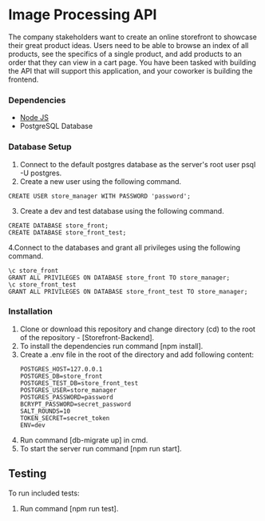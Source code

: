 # Image Processing API
The company stakeholders want to create an online storefront to showcase their great product ideas. Users need to be able to browse an index of all products, see the specifics of a single product, and add products to an order that they can view in a cart page. You have been tasked with building the API that will support this application, and your coworker is building the frontend.

### Dependencies

* [Node JS](https://nodejs.org/en/download/)  
* PostgreSQL Database

### Database Setup
1. Connect to the default postgres database as the server's root user psql -U postgres.
2. Create a new user using the following command.
```
CREATE USER store_manager WITH PASSWORD 'password';
```
3. Create a dev and test database using the following command.
```
CREATE DATABASE store_front;
CREATE DATABASE store_front_test;
```
4.Connect to the databases and grant all privileges using the following command.
```
\c store_front
GRANT ALL PRIVILEGES ON DATABASE store_front TO store_manager;
\c store_front_test
GRANT ALL PRIVILEGES ON DATABASE store_front_test TO store_manager;
```

### Installation

1. Clone or download this repository and change directory (cd) to the root of the repository - [Storefront-Backend].
2. To install the dependencies run command [npm install].
3. Create a .env file in the root of the directory and add following content: 
	```
	POSTGRES_HOST=127.0.0.1
	POSTGRES_DB=store_front
	POSTGRES_TEST_DB=store_front_test
	POSTGRES_USER=store_manager
	POSTGRES_PASSWORD=password
	BCRYPT_PASSWORD=secret_password
	SALT_ROUNDS=10
	TOKEN_SECRET=secret_token
	ENV=dev
	```
4. Run command [db-migrate up] in cmd.
5. To start the server run command [npm run start].

## Testing

 To run included tests:

1. Run command [npm run test].



